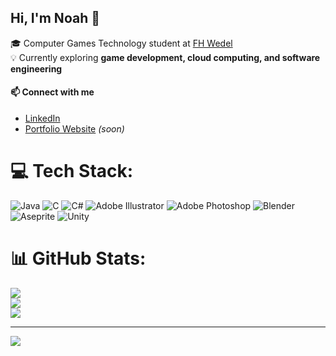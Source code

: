 ## Hi, I'm Noah 👋

🎓 Computer Games Technology student at [FH Wedel](https://www.fh-wedel.de/)  
💡 Currently exploring **game development, cloud computing, and software engineering**  

#### 📫 Connect with me
- [LinkedIn](https://www.linkedin.com/in/schmidtenoah)  
- [Portfolio Website]() *(soon)*  

# 💻 Tech Stack:
![Java](https://img.shields.io/badge/java-%23ED8B00.svg?style=for-the-badge&logo=openjdk&logoColor=white) 
![C](https://img.shields.io/badge/c-%2300599C.svg?style=for-the-badge&logo=c&logoColor=white) 
![C#](https://img.shields.io/badge/c%23-%23239120.svg?style=for-the-badge&logo=csharp&logoColor=white) 
![Adobe Illustrator](https://img.shields.io/badge/adobe%20illustrator-%23FF9A00.svg?style=for-the-badge&logo=adobe%20illustrator&logoColor=white) 
![Adobe Photoshop](https://img.shields.io/badge/adobe%20photoshop-%2331A8FF.svg?style=for-the-badge&logo=adobe%20photoshop&logoColor=white) 
![Blender](https://img.shields.io/badge/blender-%23F5792A.svg?style=for-the-badge&logo=blender&logoColor=white) 
![Aseprite](https://img.shields.io/badge/Aseprite-FFFFFF?style=for-the-badge&logo=Aseprite&logoColor=#7D929E) 
![Unity](https://img.shields.io/badge/unity-%23000000.svg?style=for-the-badge&logo=unity&logoColor=white)

# 📊 GitHub Stats:
![](https://github-readme-stats.vercel.app/api?username=schmidtenoah&theme=react&hide_border=false&include_all_commits=false&count_private=false)<br/>
![](https://nirzak-streak-stats.vercel.app/?user=schmidtenoah&theme=react&hide_border=false)<br/>
![](https://github-readme-stats.vercel.app/api/top-langs/?username=schmidtenoah&theme=react&hide_border=false&include_all_commits=false&count_private=false&layout=compact)

---
[![](https://visitcount.itsvg.in/api?id=schmidtenoah&icon=0&color=0)](https://visitcount.itsvg.in)
